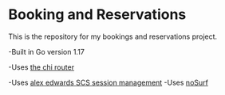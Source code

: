 # Booking and Reservations

This is the repository for my bookings and reservations project.

-Built in Go version 1.17

-Uses [the chi router](http://github.com/go-chi/chi)

-Uses [alex edwards SCS session management](http://github.com/alexedwards/scs)
-Uses [noSurf](http://github.com/justinas/nosurf)
